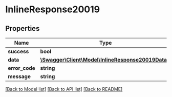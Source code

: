 # InlineResponse20019

## Properties
Name | Type | Description | Notes
------------ | ------------- | ------------- | -------------
**success** | **bool** |  | [optional] 
**data** | [**\Swagger\Client\Model\InlineResponse20019Data[]**](InlineResponse20019Data.md) |  | [optional] 
**error_code** | **string** |  | [optional] 
**message** | **string** |  | [optional] 

[[Back to Model list]](../../README.md#documentation-for-models) [[Back to API list]](../../README.md#documentation-for-api-endpoints) [[Back to README]](../../README.md)

